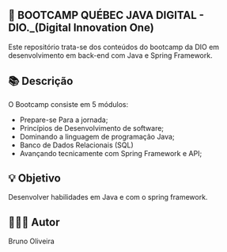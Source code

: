 ## 📝 BOOTCAMP QUÉBEC JAVA DIGITAL - DIO._(Digital Innovation One)
Este repositório trata-se dos conteúdos do bootcamp da DIO em desenvolvimento em back-end com Java e Spring Framework.

## 📚 Descrição
O Bootcamp consiste em 5 módulos:
- Prepare-se Para a jornada;
- Princípios de Desenvolvimento de software;
- Dominando a linguagem de programação Java;
- Banco de Dados Relacionais (SQL)
- Avançando tecnicamente com Spring Framework e API;

## 💡 Objetivo
Desenvolver habilidades em Java e com o spring framework.

## 🙋🏻‍♂️ Autor
Bruno Oliveira

